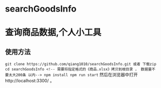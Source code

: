 # searchGoodsInfo
# 查询商品数据,个人小工具

## 使用方法

`
    git clone https://github.com/qiang1010/searchGoodsInfo.git 或者 下载zip
    cd searchGoodsInfo
    <!-- 需要将指定格式的《商品.xlsx》拷贝到根目录 ， 数据量不要太大200条 以内-->
    npm install
    npm run start
`
然后在浏览器中打开 http://localhost:3300/ 。

